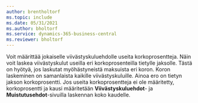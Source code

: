 ```yaml
---
author: brentholtorf
ms.topic: include
ms.date: 05/31/2021
ms.author: bholtorf
ms.service: dynamics-365-business-central
ms.reviewer: bholtorf
---
```

Voit määrittää jokaiselle viivästyskuluehdolle useita korkoprosentteja. Näin voit laskea viivästyskulut useilla eri korkoprosenteilla tietylle jaksolle. Tästä on hyötyä, jos laskutat myöhästyneistä maksuista eri koron. Koron laskeminen on samanlaista kaikille viivästyskuluille. Ainoa ero on tietyn jakson korkoprosentti. Jos useita korkoprosentteja ei ole määritetty, korkoprosentti ja kausi määritetään **Viivästyskuluehdot**- ja **Muistutusehdot**-sivuilla laskennan koko kaudelle.